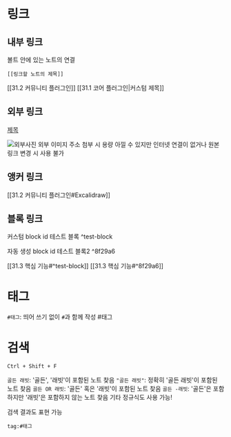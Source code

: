 # 링크
## 내부 링크
볼트 안에 있는 노트의 연결
```
[[링크할 노트의 제목]]
```

[[31.2 커뮤니티 플러그인]]
[[31.1 코어 플러그인|커스텀 제목]]

## 외부 링크
[제목](https://github.com/cxzaqq)

![외부사진](https://avatars.githubusercontent.com/u/100334032?v=4)
외부 이미지 주소 첨부 시 용량 아낄 수 있지만 인터넷 연결이 없거나 원본 링크 변경 시 사용 불가

## 앵커 링크

[[31.2 커뮤니티 플러그인#Excalidraw]]

## 블록 링크

커스텀 block id 테스트 블록 ^test-block

자동 생성 block id 테스트 블록2 ^8f29a6

[[31.3 핵심 기능#^test-block]]
[[31.3 핵심 기능#^8f29a6]]

# 태그
`#태그`: 띄어 쓰기 없이 `#`과 함께 작성
#태그

# 검색
`Ctrl + Shift + F`

`골든 래빗`: '골든', '래빗'이 포함된 노트 찾음
`"골든 래빗"`: 정확히 '골든 래빗'이 포함된 노트 찾음
`골든 OR 래빗`: '골든' 혹은 '래빗'이 포함된 노트 찾음
`골든 -래빗`: '골든'은 포함하지만 '래빗'은 포함하지 않는 노트 찾음
기타 정규식도 사용 가능!

검색 결과도 표현 가능
```query
tag:#태그
```

